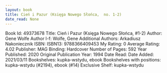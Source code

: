 ```yaml
---
layout: book
title: Cień i Pazur (Księga Nowego Słońca,  no. 1-2)
date_read: None
---
```


Book Id: 49373678
Title: Cień i Pazur (Księga Nowego Słońca, #1-2)
Author: Gene Wolfe
Author l-f: Wolfe, Gene
Additional Authors: Arkadiusz Nakoniecznik
ISBN: 
ISBN13: 9788366409453
My Rating: 0
Average Rating: 4.02
Publisher: MAG
Binding: Hardcover
Number of Pages: 592
Year Published: 2020
Original Publication Year: 1994
Date Read: 
Date Added: 2021/03/11
Bookshelves: kupka-wstydu, ebook
Bookshelves with positions: kupka-wstydu (#2194), ebook (#14)
Exclusive Shelf: kupka-wstydu

